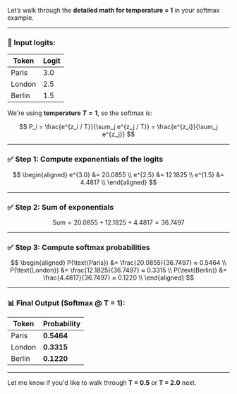 Let’s walk through the **detailed math for temperature = 1** in your softmax example.

---

### 🔢 Input logits:

| Token  | Logit |
| ------ | ----- |
| Paris  | 3.0   |
| London | 2.5   |
| Berlin | 1.5   |

We're using **temperature $T = 1$**, so the softmax is:

$$
P_i = \frac{e^{z_i / T}}{\sum_j e^{z_j / T}} = \frac{e^{z_i}}{\sum_j e^{z_j}}
$$

---

### ✅ Step 1: Compute exponentials of the logits

$$
\begin{aligned}
e^{3.0} &= 20.0855 \\
e^{2.5} &= 12.1825 \\
e^{1.5} &= 4.4817 \\
\end{aligned}
$$

---

### ✅ Step 2: Sum of exponentials

$$
\text{Sum} = 20.0855 + 12.1825 + 4.4817 = 36.7497
$$

---

### ✅ Step 3: Compute softmax probabilities

$$
\begin{aligned}
P(\text{Paris}) &= \frac{20.0855}{36.7497} ≈ 0.5464 \\
P(\text{London}) &= \frac{12.1825}{36.7497} ≈ 0.3315 \\
P(\text{Berlin}) &= \frac{4.4817}{36.7497} ≈ 0.1220 \\
\end{aligned}
$$

---

### 📊 Final Output (Softmax @ T = 1):

| Token  | Probability |
| ------ | ----------- |
| Paris  | **0.5464**  |
| London | **0.3315**  |
| Berlin | **0.1220**  |

---

Let me know if you'd like to walk through **T = 0.5** or **T = 2.0** next.


